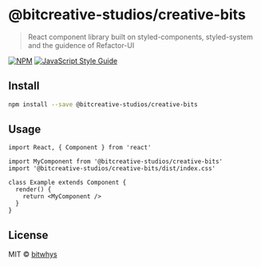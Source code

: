 # @bitcreative-studios/creative-bits

> React component library built on styled-components, styled-system and the guidence of Refactor-UI

[![NPM](https://img.shields.io/npm/v/@bitcreative-studios/creative-bits.svg)](https://www.npmjs.com/package/@bitcreative-studios/creative-bits) [![JavaScript Style Guide](https://img.shields.io/badge/code_style-standard-brightgreen.svg)](https://standardjs.com)

## Install

```bash
npm install --save @bitcreative-studios/creative-bits
```

## Usage

```tsx
import React, { Component } from 'react'

import MyComponent from '@bitcreative-studios/creative-bits'
import '@bitcreative-studios/creative-bits/dist/index.css'

class Example extends Component {
  render() {
    return <MyComponent />
  }
}
```

## License

MIT © [bitwhys](https://github.com/bitwhys)
